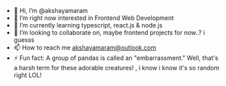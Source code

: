 - 👋 Hi, I’m @akshayamaram
- 👀 I’m right now interested in Frontend Web Development
- 🌱 I’m currently learning typescript, react.js & node.js
- 💞️ I’m looking to collaborate on, maybe frontend projects for now..? i guesss
- 📫 How to reach me akshayamaram@outlook.com
- ⚡ Fun fact: A group of pandas is called an "embarrassment." Well, that's a harsh term for these adorable creatures! ,
               i know i know it's so random right LOL!

<!---
akshayamaram/akshayamaram is a ✨ special ✨ repository because its `README.md` (this file) appears on your GitHub profile.
You can click the Preview link to take a look at your changes.
--->
